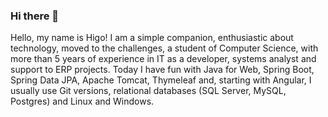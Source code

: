 ### Hi there 👋

Hello, my name is Higo! I am a simple companion, enthusiastic about technology, moved to the challenges, a student of Computer Science, with more than 5 years of experience in IT as a developer, systems analyst and support to ERP projects. Today I have fun with Java for Web, Spring Boot, Spring Data JPA, Apache Tomcat, Thymeleaf and, starting with Angular, I usually use Git versions, relational databases (SQL Server, MySQL, Postgres) and Linux and Windows.

